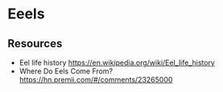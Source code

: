 # Eeels

## Resources

- Eel life history https://en.wikipedia.org/wiki/Eel_life_history
- Where Do Eels Come From? https://hn.premii.com/#/comments/23265000